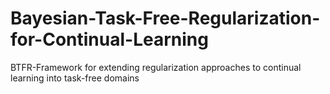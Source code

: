 # Bayesian-Task-Free-Regularization-for-Continual-Learning
BTFR-Framework for extending regularization approaches to continual learning into task-free domains
